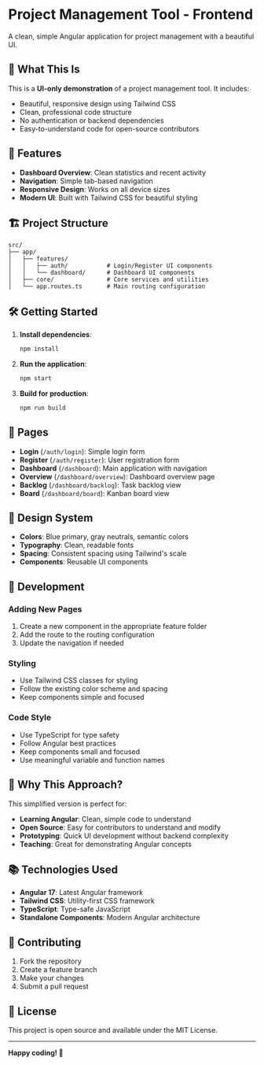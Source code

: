 # Project Management Tool - Frontend

A clean, simple Angular application for project management with a beautiful UI.

## 🎯 **What This Is**

This is a **UI-only demonstration** of a project management tool. It includes:
- Beautiful, responsive design using Tailwind CSS
- Clean, professional code structure
- No authentication or backend dependencies
- Easy-to-understand code for open-source contributors

## 🚀 **Features**

- **Dashboard Overview**: Clean statistics and recent activity
- **Navigation**: Simple tab-based navigation
- **Responsive Design**: Works on all device sizes
- **Modern UI**: Built with Tailwind CSS for beautiful styling

## 🏗️ **Project Structure**

```
src/
├── app/
│   ├── features/
│   │   ├── auth/           # Login/Register UI components
│   │   └── dashboard/      # Dashboard UI components
│   ├── core/               # Core services and utilities
│   └── app.routes.ts       # Main routing configuration
```

## 🛠️ **Getting Started**

1. **Install dependencies**:
   ```bash
   npm install
   ```

2. **Run the application**:
   ```bash
   npm start
   ```

3. **Build for production**:
   ```bash
   npm run build
   ```

## 📱 **Pages**

- **Login** (`/auth/login`): Simple login form
- **Register** (`/auth/register`): User registration form
- **Dashboard** (`/dashboard`): Main application with navigation
- **Overview** (`/dashboard/overview`): Dashboard overview page
- **Backlog** (`/dashboard/backlog`): Task backlog view
- **Board** (`/dashboard/board`): Kanban board view

## 🎨 **Design System**

- **Colors**: Blue primary, gray neutrals, semantic colors
- **Typography**: Clean, readable fonts
- **Spacing**: Consistent spacing using Tailwind's scale
- **Components**: Reusable UI components

## 🔧 **Development**

### **Adding New Pages**

1. Create a new component in the appropriate feature folder
2. Add the route to the routing configuration
3. Update the navigation if needed

### **Styling**

- Use Tailwind CSS classes for styling
- Follow the existing color scheme and spacing
- Keep components simple and focused

### **Code Style**

- Use TypeScript for type safety
- Follow Angular best practices
- Keep components small and focused
- Use meaningful variable and function names

## 🌟 **Why This Approach?**

This simplified version is perfect for:
- **Learning Angular**: Clean, simple code to understand
- **Open Source**: Easy for contributors to understand and modify
- **Prototyping**: Quick UI development without backend complexity
- **Teaching**: Great for demonstrating Angular concepts

## 📚 **Technologies Used**

- **Angular 17**: Latest Angular framework
- **Tailwind CSS**: Utility-first CSS framework
- **TypeScript**: Type-safe JavaScript
- **Standalone Components**: Modern Angular architecture

## 🤝 **Contributing**

1. Fork the repository
2. Create a feature branch
3. Make your changes
4. Submit a pull request

## 📄 **License**

This project is open source and available under the MIT License.

---

**Happy coding! 🚀**
